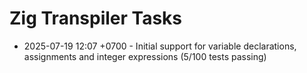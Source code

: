 # Zig Transpiler Tasks

- 2025-07-19 12:07 +0700 - Initial support for variable declarations, assignments and integer expressions (5/100 tests passing)
